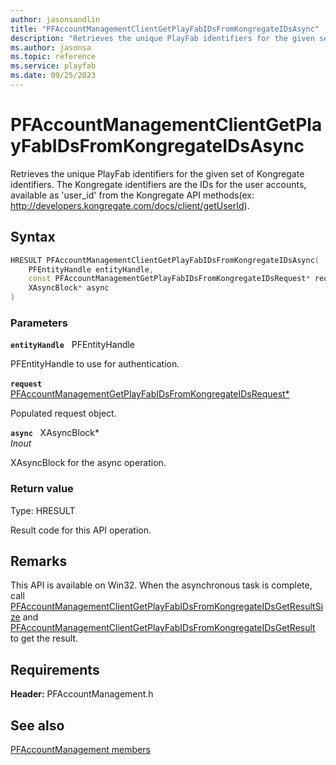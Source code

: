 ```yaml
---
author: jasonsandlin
title: "PFAccountManagementClientGetPlayFabIDsFromKongregateIDsAsync"
description: "Retrieves the unique PlayFab identifiers for the given set of Kongregate identifiers. The Kongregate identifiers are the IDs for the user accounts, available as 'user_id' from the Kongregate API methods(ex: http://developers.kongregate.com/docs/client/getUserId)."
ms.author: jasonsa
ms.topic: reference
ms.service: playfab
ms.date: 09/25/2023
---
```


# PFAccountManagementClientGetPlayFabIDsFromKongregateIDsAsync  

Retrieves the unique PlayFab identifiers for the given set of Kongregate identifiers. The Kongregate identifiers are the IDs for the user accounts, available as 'user_id' from the Kongregate API methods(ex: http://developers.kongregate.com/docs/client/getUserId).  

## Syntax  
  
```cpp
HRESULT PFAccountManagementClientGetPlayFabIDsFromKongregateIDsAsync(  
    PFEntityHandle entityHandle,  
    const PFAccountManagementGetPlayFabIDsFromKongregateIDsRequest* request,  
    XAsyncBlock* async  
)  
```  
  
### Parameters  
  
**`entityHandle`** &nbsp; PFEntityHandle  
  
PFEntityHandle to use for authentication.  
  
**`request`** &nbsp; [PFAccountManagementGetPlayFabIDsFromKongregateIDsRequest*](../../pfaccountmanagementtypes/structs/pfaccountmanagementgetplayfabidsfromkongregateidsrequest.md)  
  
Populated request object.  
  
**`async`** &nbsp; XAsyncBlock*  
*_Inout_*  
  
XAsyncBlock for the async operation.  
  
  
### Return value
Type: HRESULT
  
Result code for this API operation.
  
## Remarks  
  
This API is available on Win32. When the asynchronous task is complete, call [PFAccountManagementClientGetPlayFabIDsFromKongregateIDsGetResultSize](pfaccountmanagementclientgetplayfabidsfromkongregateidsgetresultsize.md) and [PFAccountManagementClientGetPlayFabIDsFromKongregateIDsGetResult](pfaccountmanagementclientgetplayfabidsfromkongregateidsgetresult.md) to get the result.
  
## Requirements  
  
**Header:** PFAccountManagement.h
  
## See also  
[PFAccountManagement members](../pfaccountmanagement_members.md)  

  
  
